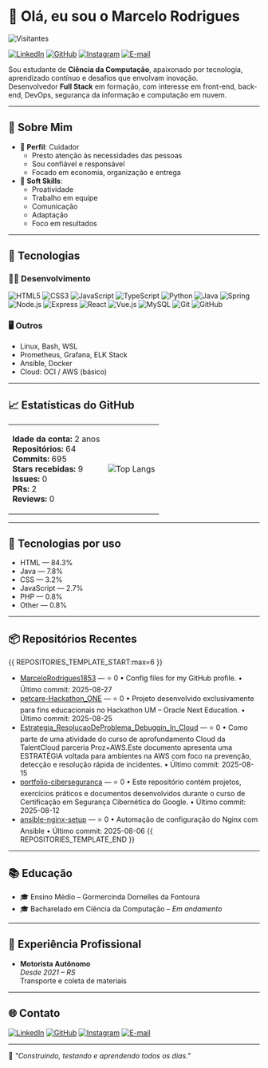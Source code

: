 # 👋 Olá, eu sou o Marcelo Rodrigues

![Visitantes](https://komarev.com/ghpvc/?username=MarceloRodrigues1853&color=30A3DC&style=flat)

[![LinkedIn](https://img.shields.io/badge/LinkedIn-000?style=flat&logo=linkedin&logoColor=0A66C2)](https://www.linkedin.com/in/marcelo-rodrigues-12724a1b7/)
[![GitHub](https://img.shields.io/badge/GitHub-000?style=flat&logo=github)](https://github.com/MarceloRodrigues1853)
[![Instagram](https://img.shields.io/badge/Instagram-000?style=flat&logo=instagram)](https://www.instagram.com/marcelo180886/)
[![E-mail](https://img.shields.io/badge/Email-000?style=flat&logo=gmail)](mailto:marcelo180886@gmail.com)

Sou estudante de **Ciência da Computação**, apaixonado por tecnologia, aprendizado contínuo e desafios que envolvam inovação.  
Desenvolvedor **Full Stack** em formação, com interesse em front-end, back-end, DevOps, segurança da informação e computação em nuvem.

---

## 🧠 Sobre Mim

- 🎯 **Perfil**: Cuidador  
  - Presto atenção às necessidades das pessoas  
  - Sou confiável e responsável  
  - Focado em economia, organização e entrega
- 📘 **Soft Skills**:  
  - Proatividade  
  - Trabalho em equipe  
  - Comunicação  
  - Adaptação  
  - Foco em resultados

---

## 🚀 Tecnologias

### 👨‍💻 Desenvolvimento
![HTML5](https://img.shields.io/badge/HTML5-000?style=flat&logo=html5&logoColor=30A3DC)
![CSS3](https://img.shields.io/badge/CSS3-000?style=flat&logo=css3&logoColor=E94D5F)
![JavaScript](https://img.shields.io/badge/JavaScript-000?style=flat&logo=javascript&logoColor=FFD43B)
![TypeScript](https://img.shields.io/badge/TypeScript-000?style=flat&logo=typescript)
![Python](https://img.shields.io/badge/Python-000?style=flat&logo=python&logoColor=3776AB)
![Java](https://img.shields.io/badge/Java-000?style=flat&logo=java)
![Spring](https://img.shields.io/badge/Spring-000?style=flat&logo=spring)
![Node.js](https://img.shields.io/badge/Node.js-000?style=flat&logo=node.js)
![Express](https://img.shields.io/badge/Express-000?style=flat&logo=express)
![React](https://img.shields.io/badge/React-000?style=flat&logo=react)
![Vue.js](https://img.shields.io/badge/Vue.js-000?style=flat&logo=vue.js)
![MySQL](https://img.shields.io/badge/MySQL-000?style=flat&logo=mysql)
![Git](https://img.shields.io/badge/Git-000?style=flat&logo=git)
![GitHub](https://img.shields.io/badge/GitHub-000?style=flat&logo=github)

### 🖥️ Outros
- Linux, Bash, WSL
- Prometheus, Grafana, ELK Stack
- Ansible, Docker
- Cloud: OCI / AWS (básico)

---

## 📈 Estatísticas do GitHub

<table>
<tr>
<td>

**Idade da conta:** 2 anos  
**Repositórios:** 64  
**Commits:** 695  
**Stars recebidas:** 9  
**Issues:** 0  
**PRs:** 2  
**Reviews:** 0

</td>
<td>

![Top Langs](https://github-readme-stats.vercel.app/api/top-langs/?username=MarceloRodrigues1853&layout=compact&theme=tokyonight&border_radius=10)

</td>
</tr>
</table>

---

## 🧪 Tecnologias por uso
- HTML — 84.3%
- Java — 7.8%
- CSS — 3.2%
- JavaScript — 2.7%
- PHP — 0.8%
- Other — 0.8%

---

## 📦 Repositórios Recentes
{{ REPOSITORIES_TEMPLATE_START:max=6 }}
- [MarceloRodrigues1853](https://github.com/MarceloRodrigues1853/MarceloRodrigues1853) — ⭐ 0 • Config files for my GitHub profile. • Último commit: 2025-08-27
- [petcare-Hackathon_ONE](https://github.com/MarceloRodrigues1853/petcare-Hackathon_ONE) — ⭐ 0 • Projeto desenvolvido exclusivamente para fins educacionais no Hackathon UM – Oracle Next Education. • Último commit: 2025-08-25
- [Estrategia_ResolucaoDeProblema_Debuggin_In_Cloud](https://github.com/MarceloRodrigues1853/Estrategia_ResolucaoDeProblema_Debuggin_In_Cloud) — ⭐ 0 • Como parte de uma atividade do curso de aprofundamento Cloud da TalentCloud parceria Proz+AWS.Este documento apresenta uma ESTRATÉGIA voltada para ambientes na AWS com foco na prevenção, detecção e resolução rápida de incidentes. • Último commit: 2025-08-15
- [portfolio-ciberseguranca](https://github.com/MarceloRodrigues1853/portfolio-ciberseguranca) — ⭐ 0 • Este repositório contém projetos, exercícios práticos e documentos desenvolvidos durante o curso de Certificação em Segurança Cibernética do Google. • Último commit: 2025-08-12
- [ansible-nginx-setup](https://github.com/MarceloRodrigues1853/ansible-nginx-setup) — ⭐ 0 • Automação de configuração do Nginx com Ansible • Último commit: 2025-08-06
{{ REPOSITORIES_TEMPLATE_END }}

---

## 📚 Educação
- 🎓 Ensino Médio – Gormercinda Dornelles da Fontoura  
- 🎓 Bacharelado em Ciência da Computação – *Em andamento*

---

## 💼 Experiência Profissional
- **Motorista Autônomo**  
  *Desde 2021 – RS*  
  Transporte e coleta de materiais

---

## 🌐 Contato
[![LinkedIn](https://img.shields.io/badge/LinkedIn-000?style=flat&logo=linkedin&logoColor=0A66C2)](https://www.linkedin.com/in/marcelo-rodrigues-12724a1b7/)
[![GitHub](https://img.shields.io/badge/GitHub-000?style=flat&logo=github)](https://github.com/MarceloRodrigues1853)
[![Instagram](https://img.shields.io/badge/Instagram-000?style=flat&logo=instagram)](https://www.instagram.com/marcelo180886/)
[![E-mail](https://img.shields.io/badge/Email-000?style=flat&logo=gmail)](mailto:marcelo180886@gmail.com)

---

📌 *"Construindo, testando e aprendendo todos os dias."*
